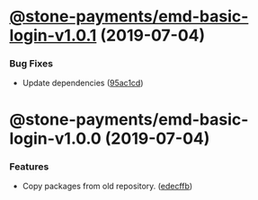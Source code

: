 # [@stone-payments/emd-basic-login-v1.0.1](https://github.com/stone-payments/emerald-web-framework/compare/@stone-payments/emd-basic-login-v1.0.0...@stone-payments/emd-basic-login-v1.0.1) (2019-07-04)


### Bug Fixes

* Update dependencies ([95ac1cd](https://github.com/stone-payments/emerald-web-framework/commit/95ac1cd))

# @stone-payments/emd-basic-login-v1.0.0 (2019-07-04)


### Features

* Copy packages from old repository. ([edecffb](https://github.com/stone-payments/emerald-web-framework/commit/edecffb))
